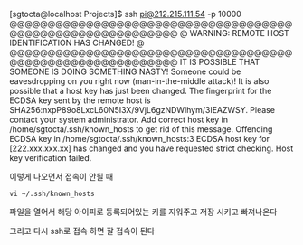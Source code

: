 [sgtocta@localhost Projects]$ ssh pi@212.215.111.54 -p 10000
@@@@@@@@@@@@@@@@@@@@@@@@@@@@@@@@@@@@@@@@@@@@@@@@@@@@@@@@@@@
@    WARNING: REMOTE HOST IDENTIFICATION HAS CHANGED!     @
@@@@@@@@@@@@@@@@@@@@@@@@@@@@@@@@@@@@@@@@@@@@@@@@@@@@@@@@@@@
IT IS POSSIBLE THAT SOMEONE IS DOING SOMETHING NASTY!
Someone could be eavesdropping on you right now (man-in-the-middle attack)!
It is also possible that a host key has just been changed.
The fingerprint for the ECDSA key sent by the remote host is
SHA256:nxpP89o8LxcL60N5I3X/9VjL6gzNDWlhym/3IEAZWSY.
Please contact your system administrator.
Add correct host key in /home/sgtocta/.ssh/known_hosts to get rid of this message.
Offending ECDSA key in /home/sgtocta/.ssh/known_hosts:3
ECDSA host key for [222.xxx.xxx.xx] has changed and you have requested strict checking.
Host key verification failed.

이렇게 나오면서 접속이 안될 때


```
vi ~/.ssh/known_hosts 
```
파일을 열어서 해당 아이피로 등록되어있는 키를 지워주고 저장 시키고 빠져나온다

그리고 다시 ssh로 접속 하면 잘 접속이 된다
